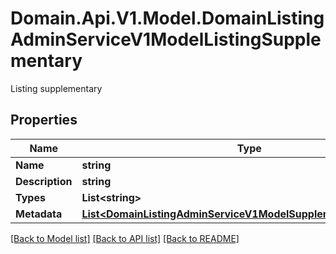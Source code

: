 # Domain.Api.V1.Model.DomainListingAdminServiceV1ModelListingSupplementary
Listing supplementary
## Properties

Name | Type | Description | Notes
------------ | ------------- | ------------- | -------------
**Name** | **string** | Name | [optional] 
**Description** | **string** | Description | [optional] 
**Types** | **List&lt;string&gt;** | Types | [optional] 
**Metadata** | [**List&lt;DomainListingAdminServiceV1ModelSupplementaryMetadata&gt;**](DomainListingAdminServiceV1ModelSupplementaryMetadata.md) | Metadata | [optional] 

[[Back to Model list]](../README.md#documentation-for-models) [[Back to API list]](../README.md#documentation-for-api-endpoints) [[Back to README]](../README.md)

